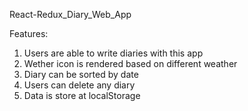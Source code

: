 React-Redux_Diary_Web_App

Features:

1. Users are able to write diaries with this app
2. Wether icon is rendered based on different weather
3. Diary can be sorted by date
4. Users can delete any diary 
5. Data is store at localStorage